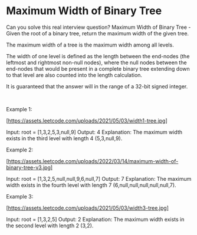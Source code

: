 # Maximum Width of Binary Tree

Can you solve this real interview question? Maximum Width of Binary Tree - Given the root of a binary tree, return the maximum width of the given tree.

The maximum width of a tree is the maximum width among all levels.

The width of one level is defined as the length between the end-nodes (the leftmost and rightmost non-null nodes), where the null nodes between the end-nodes that would be present in a complete binary tree extending down to that level are also counted into the length calculation.

It is guaranteed that the answer will in the range of a 32-bit signed integer.

 

Example 1:

[https://assets.leetcode.com/uploads/2021/05/03/width1-tree.jpg]


Input: root = [1,3,2,5,3,null,9]
Output: 4
Explanation: The maximum width exists in the third level with length 4 (5,3,null,9).


Example 2:

[https://assets.leetcode.com/uploads/2022/03/14/maximum-width-of-binary-tree-v3.jpg]


Input: root = [1,3,2,5,null,null,9,6,null,7]
Output: 7
Explanation: The maximum width exists in the fourth level with length 7 (6,null,null,null,null,null,7).


Example 3:

[https://assets.leetcode.com/uploads/2021/05/03/width3-tree.jpg]


Input: root = [1,3,2,5]
Output: 2
Explanation: The maximum width exists in the second level with length 2 (3,2).